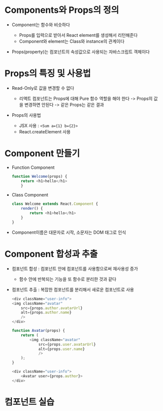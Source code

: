 # Components와 Props의 정의
- Component는 함수와 비슷하다
    - Props를 입력으로 받아서 React element를 생성해서 리턴해준다
    - Component와 element는 Class와 instance의 관계이다

- Props(property)는 컴포넌트의 속성값으로 사용되는 자바스크립트 객체이다

# Props의 특징 및 사용법
- Read-Only로 값을 변경할 수 없다
    - 리액트 컴포넌트는 Props에 대해 Pure 함수 역할을 해야 한다 -> Props의 값을 변경하면 안된다 -> 같은 Props는 같은 결과

- Props의 사용법
    - JSX 사용 : `<Sum a={1} b={2}>`
    - React.createElement 사용

# Component 만들기
- Function Component
    ```js
    function Welcome(props) {
        return <h1>hello</h1>
        }
    ```
    
- Class Component
    ```js
    class Welcome extends React.Component {
        render() {
            return <h1>hello</h1>
        }
    }
    ```

- Component이름은 대문자로 시작, 소문자는 DOM 태그로 인식


# Component 합성과 추출
- 컴포넌트 합성 : 컴포넌트 안에 컴포넌트를 사용함으로써 재사용성 증가
    - 함수 안에 반복되는 기능을 또 함수로 분리한 것과 같다

- 컴포넌트 추출 : 복잡한 컴포넌트를 분리해서 새로운 컴포넌트로 사용
    ```js
    <div className="user-info">
    <img className="avatar"
        src={props.author.avatarUrl}
        alt={props.author.name}
        />
    </div>
    ```
    ```js
    function Avatar(props) {
        return (
            <img className="avatar"
                src={props.user.avatarUrl}
                alt={props.user.name}
                />
        );
    }

    <div className="user-info">
        <Avatar user={props.author}>
    </div>

    ```
    

# 컴포넌트 실습


    
